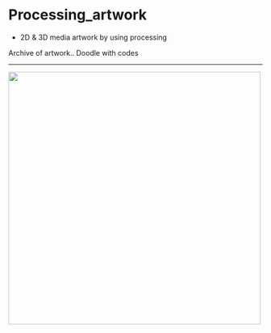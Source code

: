 # Processing_artwork


* 2D & 3D media artwork by using processing

Archive of artwork.. Doodle with codes


-------
<div>
<img width="500" src= "![Uploading 스크린샷 2020-11-02 오후 6.17.08.png…]()" >
</div>
